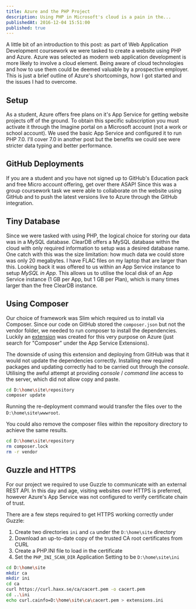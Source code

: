 ```yaml
---
title: Azure and the PHP Project
description: Using PHP in Microsoft's cloud is a pain in the...
publishedAt: 2016-12-04 15:51:00
published: true
---
```


A little bit of an introduction to this post: as part of Web Application Development coursework we were tasked to create a website using PHP and Azure.
Azure was selected as modern web application development is more likely to involve a cloud element.
Being aware of cloud technologies and how to use them could be deemed valuable by a prospective employer.
This is just a brief outline of Azure's shortcomings, how I got started and the issues I had to overcome.

## Setup

As a student, Azure offers free plans on it's App Service for getting website projects off of the ground.
To obtain this specific subscription you must activate it through the Imagine portal on a Microsoft account (not a work or school account).
We used the basic App Service and configured it to run PHP 7.0. I'll cover 7.0 in another post but the benefits we could see were stricter data typing and better performance.

## GitHub Deployments

If you are a student and you have not signed up to GitHub's Education pack and free Micro account offering, get over there ASAP!
Since this was a group coursework task we were able to collaborate on the website using GitHub and to push the latest versions live to Azure through the GitHub integration.

## Tiny Database

Since we were tasked with using PHP, the logical choice for storing our data was in a MySQL database.
ClearDB offers a MySQL database within the cloud with only required information to setup was a desired database name.
One catch with this was the size limitation: how much data we could store was only 20 megabytes. I have FLAC files on my laptop that are larger than this.
Looking back it was offered to us within an App Service instance to setup _MySQL in App_.
This allows us to utilise the local disk of an App Service instance (1 GB per App, but 1 GB per Plan), which is many times larger than the free ClearDB instance.

## Using Composer

Our choice of framework was Slim which required us to install via Composer.
Since our code on GitHub stored the `composer.json` but not the vendor folder, we needed to run composer to install the dependencies.
Luckily an [extension][2] was created for this very purpose on Azure (just search for "Composer" under the App Service Extensions).

The downside of using this extension and deploying from GitHub was that it would not update the dependencies correctly.
Installing new required packages and updating correctly had to be carried out through the _console_.
Utilising the awful attempt at providing _console_ / _command line_ access to the server, which did not allow copy and paste.

``` bash
cd D:\home\site\repository
composer update
```

Running the re-deployment command would transfer the files over to the `D:\home\site\wwwroot`.

You could also remove the composer files within the repository directory to achieve the same results.

``` bash
cd D:\home\site\repository
rm composer.lock
rm -r vendor
```

## Guzzle and HTTPS

For our project we required to use Guzzle to communicate with an external REST API.
In this day and age, visiting websites over HTTPS is preferred, however Azure's App Service was not configured to verify certificate chain of trust.

There are a few steps required to get HTTPS working correctly under Guzzle:

1. Create two directories `ini` and `ca` under the `D:\home\site` directory
2. Download an up-to-date copy of the trusted CA root certificates from CURL
3. Create a PHP.INI file to load in the certificate
4. Set the `PHP_INI_SCAN_DIR` Application Setting to be `D:\home\site\ini`


``` bash
cd D:\home\site
mkdir ca
mkdir ini
cd ca
curl https://curl.haxx.se/ca/cacert.pem -o cacert.pem
cd ..\ini
echo curl.cainfo=D:\home\site\ca\cacert.pem > extensions.ini
```

[2]: https://github.com/SyntaxC4-MSFT/ComposerExtension
